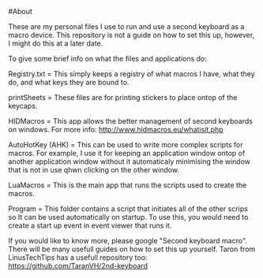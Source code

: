#About

These are my personal files I use to run and use a second keyboard as a macro device. This repository is not a guide on how to set this up, however, I might do this at a later date.

To give some brief info on what the files and applications do:

Registry.txt = This simply keeps a registry of what macros I have, what they do, and what keys they are bound to.

printSheets = These files are for printing stickers to place ontop of the keycaps.

HIDMacros = This app allows the better management of second keyboards on windows. For more info: http://www.hidmacros.eu/whatisit.php

AutoHotKey (AHK) = This can be used to write more complex scripts for macros. For example, I use it for keeping an application window ontop of another application window      without it automaticaly minimising the window that is not in use qhwn clicking on the other window.

LuaMacros = This is the main app that runs the scripts used to create the macros.

Program = This folder contains a script that initiates all of the other scrips so It can be used automatically on startup. To use this, you would need to create a start up         event in event viewer that runs it.
    
If you would like to know more, please google "Second keyboard macro". There will be many usefull guides on how to set this up yourself. Taron from LinusTechTips has a usefull repository too: https://github.com/TaranVH/2nd-keyboard
    
